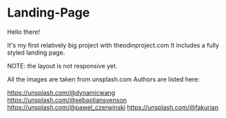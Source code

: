 # Landing-Page

Hello there!

It's my first relatively big project with theodinproject.com
It includes a fully styled landing page.

NOTE: the layout is not responsive yet.

All the images are taken from unsplash.com
Authors are listed here:

https://unsplash.com/@dynamicwang
https://unsplash.com/@sebastiansvenson
https://unsplash.com/@pawel_czerwinski
https://unsplash.com/@fakurian